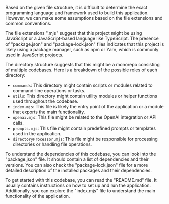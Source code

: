 Based on the given file structure, it is difficult to determine the exact programming language and framework used to build this application. However, we can make some assumptions based on the file extensions and common conventions.

The file extensions ".mjs" suggest that this project might be using JavaScript or a JavaScript-based language like TypeScript. The presence of "package.json" and "package-lock.json" files indicates that this project is likely using a package manager, such as npm or Yarn, which is commonly used in JavaScript projects.

The directory structure suggests that this might be a monorepo consisting of multiple codebases. Here is a breakdown of the possible roles of each directory:

- `commands`: This directory might contain scripts or modules related to command-line operations or tasks.
- `utils`: This directory might contain utility modules or helper functions used throughout the codebase.
- `index.mjs`: This file is likely the entry point of the application or a module that exports the main functionality.
- `openai.mjs`: This file might be related to the OpenAI integration or API calls.
- `prompts.mjs`: This file might contain predefined prompts or templates used in the application.
- `directoryProcessor.mjs`: This file might be responsible for processing directories or handling file operations.

To understand the dependencies of this codebase, you can look into the "package.json" file. It should contain a list of dependencies and their versions. You can also check the "package-lock.json" file for a more detailed description of the installed packages and their dependencies.

To get started with this codebase, you can read the "README.md" file. It usually contains instructions on how to set up and run the application. Additionally, you can explore the "index.mjs" file to understand the main functionality of the application.

